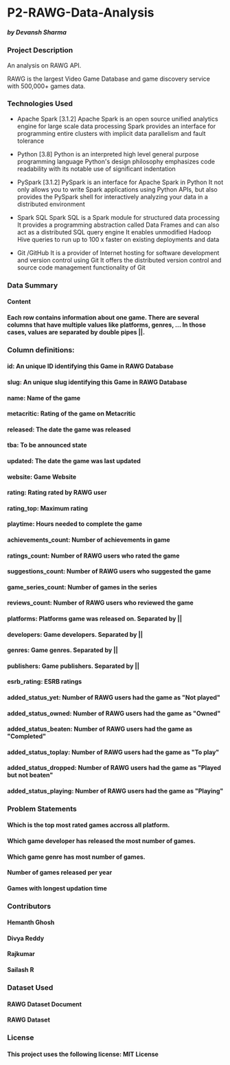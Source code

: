 # P2-RAWG-Data-Analysis
##### by Devansh Sharma

### Project Description

An analysis on RAWG API.

RAWG is the largest Video Game Database and game discovery service with 500,000+ games data.

### Technologies Used

* Apache Spark [3.1.2] Apache Spark is an open source unified analytics engine for large scale data processing Spark provides an interface for programming entire clusters with implicit data parallelism and fault tolerance

* Python [3.8] Python is an interpreted high level general purpose programming language Python's design philosophy emphasizes code readability with its notable use of significant indentation

* PySpark [3.1.2] PySpark is an interface for Apache Spark in Python It not only allows you to write Spark applications using Python APIs, but also provides the PySpark shell for interactively analyzing your data in a distributed environment

* Spark SQL Spark SQL is a Spark module for structured data processing It provides a programming abstraction called Data Frames and can also act as a distributed SQL query engine It enables unmodified Hadoop Hive queries to run up to 100 x faster on existing deployments and data

* Git /GitHub It is a provider of Internet hosting for software development and version control using Git It offers the distributed version control and source code management functionality of Git

### Data Summary
#### Content
#### Each row contains information about one game. There are several columns that have multiple values like platforms, genres, … In those cases, values are separated by double pipes ||.

### Column definitions:
#### id: An unique ID identifying this Game in RAWG Database
#### slug: An unique slug identifying this Game in RAWG Database
#### name: Name of the game
#### metacritic: Rating of the game on Metacritic
#### released: The date the game was released
#### tba: To be announced state
#### updated: The date the game was last updated
#### website: Game Website
#### rating: Rating rated by RAWG user
#### rating_top: Maximum rating
#### playtime: Hours needed to complete the game
#### achievements_count: Number of achievements in game
#### ratings_count: Number of RAWG users who rated the game
#### suggestions_count: Number of RAWG users who suggested the game
#### game_series_count: Number of games in the series
#### reviews_count: Number of RAWG users who reviewed the game
#### platforms: Platforms game was released on. Separated by ||
#### developers: Game developers. Separated by ||
#### genres: Game genres. Separated by ||
#### publishers: Game publishers. Separated by ||
#### esrb_rating: ESRB ratings
#### added_status_yet: Number of RAWG users had the game as "Not played"
#### added_status_owned: Number of RAWG users had the game as "Owned"
#### added_status_beaten: Number of RAWG users had the game as "Completed"
#### added_status_toplay: Number of RAWG users had the game as "To play"
#### added_status_dropped: Number of RAWG users had the game as "Played but not beaten"
#### added_status_playing: Number of RAWG users had the game as "Playing"
### Problem Statements
#### Which is the top most rated games accross all platform.
#### Which game developer has released the most number of games.
#### Which game genre has most number of games.
#### Number of games released per year
#### Games with longest updation time
### Contributors
#### Hemanth Ghosh
#### Divya Reddy
#### Rajkumar
#### Sailash R
### Dataset Used
#### RAWG Dataset Document
#### RAWG Dataset

### License
#### This project uses the following license: MIT License
